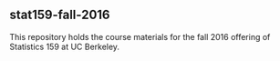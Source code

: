 ## stat159-fall-2016

This repository holds the course materials for the fall 2016 offering of Statistics 159 at UC Berkeley.
